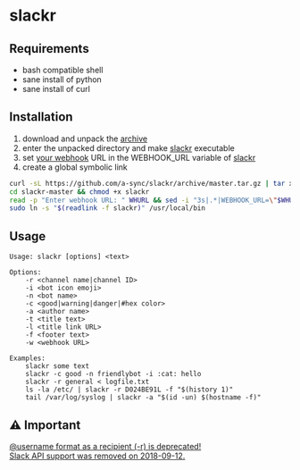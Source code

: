 # slackr

## Requirements
 * bash compatible shell
 * sane install of python
 * sane install of curl

## Installation
 1. download and unpack the [archive](https://github.com/a-sync/slackr/archive/master.tar.gz)
 2. enter the unpacked directory and make [slackr](slackr) executable
 3. set [your webhook](https://my.slack.com/services/new/incoming-webhook/) URL in the WEBHOOK_URL variable of [slackr](slackr#L3)
 4. create a global symbolic link
```bash
curl -sL https://github.com/a-sync/slackr/archive/master.tar.gz | tar xz
cd slackr-master && chmod +x slackr
read -p "Enter webhook URL: " WHURL && sed -i "3s|.*|WEBHOOK_URL=\"$WHURL\"|" slackr
sudo ln -s "$(readlink -f slackr)" /usr/local/bin
```

## Usage
```
Usage: slackr [options] <text>

Options:
    -r <channel name|channel ID>
    -i <bot icon emoji>
    -n <bot name>
    -c <good|warning|danger|#hex color>
    -a <author name>
    -t <title text>
    -l <title link URL>
    -f <footer text>
    -w <webhook URL>

Examples:
    slackr some text
    slackr -c good -n friendlybot -i :cat: hello
    slackr -r general < logfile.txt
    ls -la /etc/ | slackr -r D024BE91L -f "$(history 1)"
    tail /var/log/syslog | slackr -a "$(id -un) $(hostname -f)"
```

## :warning: Important
[@username format as a recipient (-r) is deprecated!  
Slack API support was removed on 2018-09-12.](https://github.com/a-sync/slackr/wiki#important)
